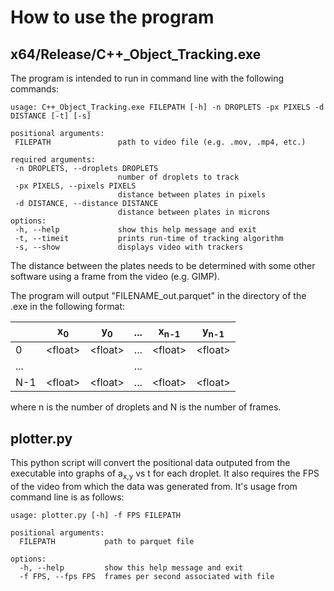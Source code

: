 # How to use the program
## x64/Release/C++_Object_Tracking.exe
The program is intended to run in command line with the following commands:
```console
usage: C++_Object_Tracking.exe FILEPATH [-h] -n DROPLETS -px PIXELS -d DISTANCE [-t] [-s]

positional arguments:
 FILEPATH               path to video file (e.g. .mov, .mp4, etc.)

required arguments:
 -n DROPLETS, --droplets DROPLETS
                        number of droplets to track
 -px PIXELS, --pixels PIXELS
                        distance between plates in pixels
 -d DISTANCE, --distance DISTANCE
                        distance between plates in microns
options:
 -h, --help             show this help message and exit
 -t, --timeit           prints run-time of tracking algorithm
 -s, --show             displays video with trackers
```
The distance between the plates needs to be determined with some other software using a frame from the video (e.g. GIMP).

The program will output "FILENAME_out.parquet" in the directory of the .exe in the following format:

|  | x<sub>0</sub> | y<sub>0</sub> | ... | x<sub>n-1</sub> | y<sub>n-1</sub> |
| --- | --- | --- | --- | --- | --- |
| 0 | \<float> | \<float> | ... | \<float> | \<float> |
| ... |  |  | ... | |  |
| N-1 | \<float> | \<float> | ... | \<float> | \<float> |

where n is the number of droplets and N is the number of frames.

## plotter.py
This python script will convert the positional data outputed from the executable into graphs of a<sub>x,y</sub> vs t for each droplet. It also requires the FPS of the video from which the data was generated from. It's usage from command line is as follows:
```console
usage: plotter.py [-h] -f FPS FILEPATH

positional arguments:
  FILEPATH           path to parquet file

options:
  -h, --help         show this help message and exit
  -f FPS, --fps FPS  frames per second associated with file
```